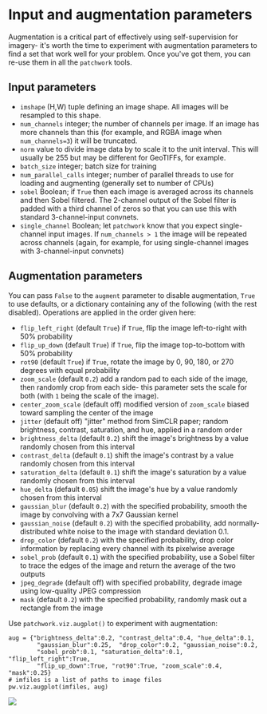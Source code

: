 
# Input and augmentation parameters

Augmentation is a critical part of effectively using self-supervision for imagery- it's worth the time to experiment with augmentation parameters to find a set that work well for your problem. Once you've got them, you can re-use them in all the `patchwork` tools.

## Input parameters

* `imshape` (H,W) tuple defining an image shape. All images will be resampled to this shape.
* `num_channels` integer; the number of channels per image. If an image has more channels than this (for example, and RGBA image when `num_channels=3`) it will be truncated.
* `norm` value to divide image data by to scale it to the unit interval. This will usually be 255 but may be different for GeoTIFFs, for example.
* `batch_size` integer; batch size for training
* `num_parallel_calls` integer; number of parallel threads to use for loading and augmenting (generally set to number of CPUs)
* `sobel` Boolean; if `True` then each image is averaged across its channels and then Sobel filtered. The 2-channel output of the Sobel filter is padded with a third channel of zeros so that you can use this with standard 3-channel-input convnets.
* `single_channel` Boolean; let `patchwork` know that you expect single-channel input images. If `num_channels > 1` the image will be repeated across channels (again, for example, for using single-channel images with 3-channel-input convnets)

## Augmentation parameters

You can pass `False` to the `augment` parameter to disable augmentation, `True` to use defaults, or a dictionary containing any of the following (with the rest disabled). Operations are applied in the order given here:

* `flip_left_right` (default `True`) if `True`, flip the image left-to-right with 50% probability
* `flip_up_down` (default `True`) if `True`, flip the image top-to-bottom with 50% probability
* `rot90` (default `True`) if `True`, rotate the image by 0, 90, 180, or 270 degrees with equal probability
* `zoom_scale` (default `0.2`) add a random pad to each side of the image, then randomly crop from each side- this parameter sets the scale for both (with `1` being the scale of the image).
* `center_zoom_scale` (default off) modified version of `zoom_scale` biased toward sampling the center of the image
* `jitter` (default off) "jitter" method from SimCLR paper; random brightness, contrast, saturation, and hue, applied in a random order
* `brightness_delta` (default `0.2`) shift the image's brightness by a value randomly chosen from this interval
* `contrast_delta` (default `0.1`) shift the image's contrast by a value randomly chosen from this interval
* `saturation_delta` (default `0.1`) shift the image's saturation by a value randomly chosen from this interval
* `hue_delta` (default `0.05`) shift the image's hue by a value randomly chosen from this interval
* `gaussian_blur` (default `0.2`) with the specified probability, smooth the image by convolving with a 7x7 Gaussian kernel
* `gaussian_noise` (default `0.2`) with the specified probability, add normally-distributed white noise to the image with standard deviation 0.1.
* `drop_color` (default `0.2`) with the specified probability, drop color information by replacing every channel with its pixelwise average
* `sobel_prob` (default `0.1`) with the specified probability, use a Sobel filter to trace the edges of the image and return the average of the two outputs 
* `jpeg_degrade` (default off) with specified probability, degrade image using low-quality JPEG compression
* `mask` (default `0.2`) with the specified probability, randomly mask out a rectangle from the image

Use `patchwork.viz.augplot()` to experiment with augmentation:


```{python}
aug = {"brightness_delta":0.2, "contrast_delta":0.4, "hue_delta":0.1,
        "gaussian_blur":0.25,  "drop_color":0.2, "gaussian_noise":0.2,
        "sobel_prob":0.1, "saturation_delta":0.1, "flip_left_right":True,
        "flip_up_down":True, "rot90":True, "zoom_scale":0.4, "mask":0.25}
# imfiles is a list of paths to image files
pw.viz.augplot(imfiles, aug)
```
![](augment.png)